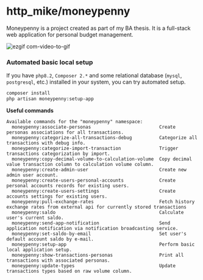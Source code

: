 # http_mike/moneypenny

Moneypenny is a project created as part of my BA thesis. It is a full-stack web application for personal budget management.

![ezgif com-video-to-gif](https://github.com/michalmytych/moneypenny/assets/59512535/726475dc-dcb8-4515-b319-a535a4e2a301)

### Automated basic local setup
If you have `php8.2`, `Composer 2.*` and some relational database (`mysql`, `postgresql`, etc.) installed in your system, you can try automated setup.
```bash
composer install
php artisan moneypenny:setup-app
```

__Useful commands__
```
Available commands for the "moneypenny" namespace:
  moneypenny:associate-personas                         Create personas associations for all transactions.
  moneypenny:categorize-all-transactions-debug          Categorize all transactions with debug info.
  moneypenny:categorize-import-transaction              Trigger transactions categorization by import.
  moneypenny:copy-decimal-volume-to-calculation-volume  Copy decimal value transaction column to calculation volume column.
  moneypenny:create-admin-user                          Create new admin user account.
  moneypenny:create-users-personal-accounts             Create personal accounts records for existing users.
  moneypenny:create-users-settings                      Create accounts settings for existing users.
  moneypenny:pull-exchange-rates                        Fetch history exchange rates from external api for currently stored transactions
  moneypenny:saldo                                      Calculate user's current saldo.
  moneypenny:send-app-notification                      Send application notification via notification broadcasting service.
  moneypenny:set-saldo-by-email                         Set user's default account saldo by e-mail.
  moneypenny:setup-app                                  Perform basic local application setup.
  moneypenny:show-transactions-personas                 Print all transactions with associated personas.
  moneypenny:update-types                               Update transactions types based on raw volume column.
```

